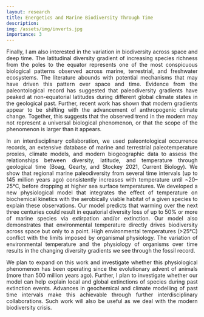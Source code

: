 ```yaml
---
layout: research
title: Energetics and Marine Biodiversity Through Time
description: 
img: /assets/img/inverts.jpg
importance: 3
---
```


<p align="justify">
Finally, I am also interested in the variation in biodiversity across space and deep time. The latitudinal diversity gradient of increasing species richness from the poles to the equator represents one of the most conspicuous biological patterns observed across marine, terrestrial, and freshwater ecosystems. The literature abounds with potential mechanisms that may have driven this pattern over space and time. Evidence from the paleontological record has suggested that paleodiversity gradients have peaked at non-equatorial latitudes during different global climate states in the geological past. Further, recent work has shown that modern gradients appear to be shifting with the advancement of anthropogenic climate change. Together, this suggests that the observed trend in the modern may not represent a universal biological phenomenon, or that the scope of the phenomenon is larger than it appears.
</p>

<p align="justify">
In an interdisciplinary collaboration, we used paleontological occurrence records, an extensive database of marine and terrestrial paleotemperature proxies, climate models, and modern biogeographic data to assess the relationships between diversity, latitude, and temperature through geological time (Boag, Gearty, and Stockey 2021, Current Biology). We show that regional marine paleodiversity from several time intervals (up to 145 million years ago) consistently increases with temperature until ~20–25°C, before dropping at higher sea surface temperatures. We developed a new physiological model that integrates the effect of temperature on biochemical kinetics with the aerobically viable habitat of a given species to explain these observations. Our model predicts that warming over the next three centuries could result in equatorial diversity loss of up to 50% or more of marine species via extirpation and/or extinction. Our model also demonstrates that environmental temperature directly drives biodiversity across space but only to a point. High environmental temperatures (>25°C) conflict with the limits imposed by organismal physiology. The variation of environmental temperature and the physiology of organisms over time results in the changing diversity gradients we see through the fossil record.
</p>

<p align="justify">
We plan to expand on this work and investigate whether this physiological phenomenon has been operating since the evolutionary advent of animals (more than 500 million years ago). Further, I plan to investigate whether our model can help explain local and global extinctions of species during past extinction events. Advances in geochemical and climate modelling of past time intervals make this achievable through further interdisciplinary collaborations. Such work will also be useful as we deal with the modern biodiversity crisis.
</p>
